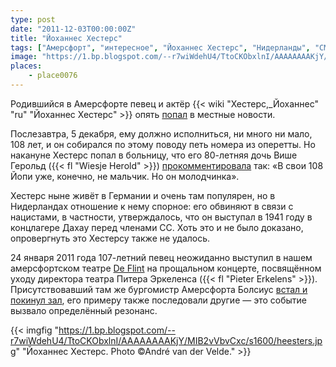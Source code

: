 ```yaml
---
type: post
date: "2011-12-03T00:00:00Z"
title: "Йоханнес Хестерс"
tags: ["Амерсфорт", "интересное", "Йоханнес Хестерс", "Нидерланды", "СМИ"]
image: "https://1.bp.blogspot.com/--r7wiWdehU4/TtoCKObxlnI/AAAAAAAAKjY/MIB2vVbvCxc/s1600/heesters.jpg"
places:
    - place0076
---
```


Родившийся в Амерсфорте певец и актёр {{< wiki "Хестерс,_Йоханнес" "ru" "Йоханнес Хестерс" >}} опять [попал](http://www.destadamersfoort.nl/scripts/edoris/edoris.dll?tem=LN_TEXT_VIEW&doc_id=19867092&pageid=134190&naam=Johan-Heesters-in-ziekenhuis-opgenomen) в местные новости.

Послезавтра, 5 декабря, ему должно исполниться, ни много ни мало, 108 лет, и он собирался по этому поводу петь номера из оперетты. Но накануне Хестерс попал в больницу, что его 80-летняя дочь Више Герольд ({{< fl "Wiesje Herold" >}}) [прокомментировала](http://www.bild.de/unterhaltung/leute/johannes-heesters/ich-schaffe-die-108-21286806.bild.html) так: «В свои 108 Йопи уже, конечно, не мальчик. Но он молодчинка».

<!--more-->

Хестерс ныне живёт в Германии и очень там популярен, но в Нидерландах отношение к нему спорное: его обвиняют в связи с нацистами, в частности, утверждалось, что он выступал в 1941 году в концлагере Дахау перед членами СС. Хоть это и не было доказано, опровергнуть это Хестерсу также не удалось.

24 января 2011 года 107-летний певец неожиданно выступил в нашем амерсфортском театре [De Flint](http://www.deflint.nl/) на прощальном концерте, посвящённом уходу директора театра Питера Эркеленса ({{< fl "Pieter Erkelens" >}}). Присутствовавший там же бургомистр Амерсфорта Болсиус [встал и покинул зал](http://www.ad.nl/ad/nl/1012/Binnenland/article/detail/1888159/2011/01/25/Omstreden-Heesters-107-even-terug-in-Amersfoort.dhtml), его примеру также последовали другие — это событие вызвало определённый резонанс.

{{< imgfig "https://1.bp.blogspot.com/--r7wiWdehU4/TtoCKObxlnI/AAAAAAAAKjY/MIB2vVbvCxc/s1600/heesters.jpg" "Йоханнес Хестерс. Photo ©André van der Velde." >}}
